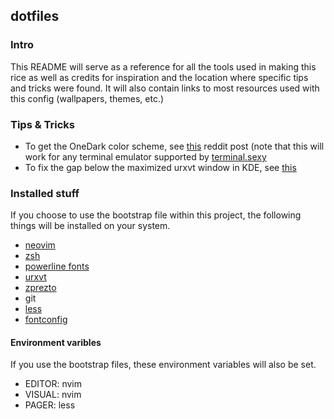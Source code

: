 dotfiles
--------

### Intro

This README will serve as a reference for all the tools
used in making this rice as well as credits for inspiration
and the location where specific tips and tricks were found.
It will also contain links to most resources used with this
config (wallpapers, themes, etc.)

### Tips & Tricks

- To get the OneDark color scheme, see [this](https://www.reddit.com/r/kde/comments/53mski/atoms_one_dark_coloscheme_for_konsole/d8ezblu?utm_source=share&utm_medium=web2x) reddit post (note that this will work for any terminal emulator supported by [terminal.sexy](https://terminal.sexy)
- To fix the gap below the maximized urxvt window in KDE, see [this](https://www.reddit.com/r/kde/comments/6c6u6e/maximized_window_isnt_completely_maximized/dhub8q3?utm_source=share&utm_medium=web2x)

### Installed stuff

If you choose to use the bootstrap file within this project,
the following things will be installed on your system.

- [neovim](https://neovim.io/)
- [zsh](http://www.zsh.org/)
- [powerline fonts](https://github.com/powerline/fonts/)
- [urxvt](https://wiki.archlinux.org/index.php/Rxvt-unicode)
- [zprezto](https://github.com/sorin-ionescu/prezto)
- git
- [less](https://www.gnu.org/software/less/)
- [fontconfig](https://www.freedesktop.org/wiki/Software/fontconfig/)

#### Environment varibles

If you use the bootstrap files, these environment variables
will also be set.

- EDITOR: nvim
- VISUAL: nvim
- PAGER: less
